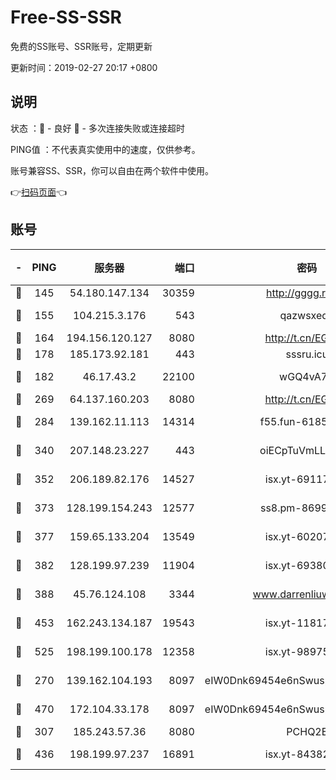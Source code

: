 # Free-SS-SSR

免费的SS账号、SSR账号，定期更新

更新时间：2019-02-27 20:17 +0800

## 说明

状态     ：🙂 - 良好 🙁 - 多次连接失败或连接超时

PING值   ：不代表真实使用中的速度，仅供参考。

账号兼容SS、SSR，你可以自由在两个软件中使用。

👉[扫码页面](https://liesauer.github.io/free-ss-ssr.github.io/)👈

## 账号

|-|PING|服务器|端口|密码|加密方式|区域|
|:----:|:----:|:-----:|-----:|:----:|:----:|:----:|
|🙂|145|54.180.147.134|30359|http://gggg.rocks|chacha20|KR|
|🙂|155|104.215.3.176|543|qazwsxedc|aes-256-gcm|JP|
|🙂|164|194.156.120.127|8080|http://t.cn/EGJIyrl|rc4-md5|RU|
|🙂|178|185.173.92.181|443|sssru.icu|rc4-md5|RU|
|🙂|182|46.17.43.2|22100|wGQ4vA7D|aes-256-gcm|RU|
|🙂|269|64.137.160.203|8080|http://t.cn/EGJIyrl|rc4-md5|CA|
|🙂|284|139.162.11.113|14314|f55.fun-61852729|aes-256-cfb|SG|
|🙂|340|207.148.23.227|443|oiECpTuVmLLxk4Ts|aes-256-cfb|US|
|🙂|352|206.189.82.176|14527|isx.yt-69117684|aes-256-cfb|SG|
|🙂|373|128.199.154.243|12577|ss8.pm-86995994|aes-256-cfb|SG|
|🙂|377|159.65.133.204|13549|isx.yt-60207072|aes-256-cfb|SG|
|🙂|382|128.199.97.239|11904|isx.yt-69380692|aes-256-cfb|SG|
|🙂|388|45.76.124.108|3344|www.darrenliuwei.com|aes-256-cfb|AU|
|🙂|453|162.243.134.187|19543|isx.yt-11817529|aes-256-cfb|US|
|🙂|525|198.199.100.178|12358|isx.yt-98975668|aes-256-cfb|US|
|🙂|270|139.162.104.193|8097|eIW0Dnk69454e6nSwuspv9DmS201tQ0D|aes-256-cfb|JP|
|🙂|470|172.104.33.178|8097|eIW0Dnk69454e6nSwuspv9DmS201tQ0D|aes-256-cfb|SG|
|🙁|307|185.243.57.36|8080|PCHQ2E|rc4-md5|US|
|🙁|436|198.199.97.237|16891|isx.yt-84382608|aes-256-cfb|US|

